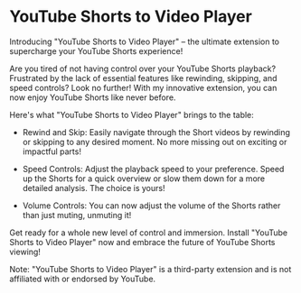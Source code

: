 # YouTube Shorts to Video Player

Introducing "YouTube Shorts to Video Player" – the ultimate extension to supercharge your YouTube Shorts experience!

Are you tired of not having control over your YouTube Shorts playback? Frustrated by the lack of essential features like rewinding, skipping, and speed controls? Look no further! With my innovative extension, you can now enjoy YouTube Shorts like never before.

Here's what "YouTube Shorts to Video Player" brings to the table:

- Rewind and Skip: Easily navigate through the Short videos by rewinding or skipping to any desired moment. No more missing out on exciting or impactful parts!

- Speed Controls: Adjust the playback speed to your preference. Speed up the Shorts for a quick overview or slow them down for a more detailed analysis. The choice is yours!

- Volume Controls: You can now adjust the volume of the Shorts rather than just muting, unmuting it!

Get ready for a whole new level of control and immersion. Install "YouTube Shorts to Video Player" now and embrace the future of YouTube Shorts viewing!

Note: "YouTube Shorts to Video Player" is a third-party extension and is not affiliated with or endorsed by YouTube.
